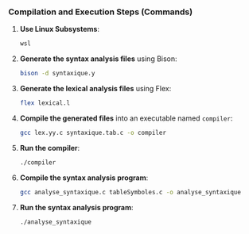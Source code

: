 ### Compilation and Execution Steps (Commands)

1. **Use Linux Subsystems**:
   ```bash
   wsl
   ```

2. **Generate the syntax analysis files** using Bison:
   ```bash
   bison -d syntaxique.y
   ```

3. **Generate the lexical analysis files** using Flex:
   ```bash
   flex lexical.l
   ```

4. **Compile the generated files** into an executable named `compiler`:
   ```bash
   gcc lex.yy.c syntaxique.tab.c -o compiler
   ```

5. **Run the compiler**:
   ```bash
   ./compiler
   ```

6. **Compile the syntax analysis program**:
   ```bash
   gcc analyse_syntaxique.c tableSymboles.c -o analyse_syntaxique
   ```

7. **Run the syntax analysis program**:
   ```bash
   ./analyse_syntaxique
   ```